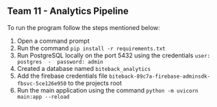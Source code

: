 ## Team 11 - Analytics Pipeline

To run the program follow the steps mentioned below:

1. Open a command prompt
2. Run the command ```pip install -r requirements.txt```
3. Run PostgreSQL locally on the port 5432 using the credentials ```user: postgres  -  password: admin```
4. Created a database named ```biteback_analytics```
5. Add the firebase credentials file ```biteback-89c7a-firebase-adminsdk-fbsvc-5ce126e950``` to the projects root
6. Run the main application using the command  ```python -m uvicorn main:app --reload```